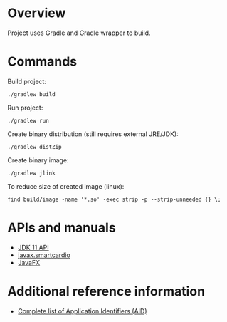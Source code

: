 Overview
========

Project uses Gradle and Gradle wrapper to build.

Commands
========

Build project:

    ./gradlew build

Run project:

    ./gradlew run

Create binary distribution (still requires external JRE/JDK):

    ./gradlew distZip

Create binary image:

    ./gradlew jlink

To reduce size of created image (linux):
    
    find build/image -name '*.so' -exec strip -p --strip-unneeded {} \;


APIs and manuals
================

* [JDK 11 API](https://docs.oracle.com/en/java/javase/11/docs/api/index.html)
* [javax.smartcardio](https://docs.oracle.com/en/java/javase/11/docs/api/java.smartcardio/javax/smartcardio/package-summary.html)
* [JavaFX](https://openjfx.io/javadoc/11/)


Additional reference information
================================

* [Complete list of Application Identifiers (AID)](https://www.eftlab.com/index.php/site-map/knowledge-base/211-emv-aid-rid-pix)